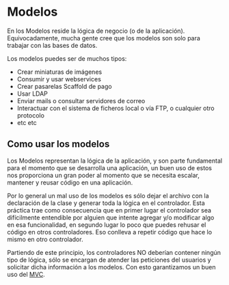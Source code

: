 #  Modelos

En los Modelos reside la lógica de negocio (o de la aplicación).
Equivocadamente, mucha gente cree que los modelos son solo para trabajar con
las bases de datos.

Los modelos puedes ser de muchos tipos:

  * Crear miniaturas de imágenes
  * Consumir y usar webservices
  * Crear pasarelas Scaffold de pago
  * Usar LDAP
  * Enviar mails o consultar servidores de correo
  * Interactuar con el sistema de ficheros local o vía FTP, o cualquier otro protocolo
  * etc etc

##  Como usar los modelos

Los Modelos representan la lógica de la aplicación, y son parte fundamental
para el momento que se desarrolla una aplicación, un buen uso de estos nos
proporciona un gran poder al momento que se necesita escalar, mantener y
reusar código en una aplicación.

Por lo general un mal uso de los modelos es sólo dejar el archivo con la
declaración de la clase y generar toda la lógica en el controlador. Esta
práctica trae como consecuencia que en primer lugar el controlador sea
difícilmente entendible por alguien que intente agregar y/o modificar algo en
esa funcionalidad, en segundo lugar lo poco que puedes rehusar el código en
otros controladores. Eso conlleva a repetir código que hace lo mismo en
otro controlador.

Partiendo de este principio, los controladores NO  deberían contener ningún
tipo de lógica, sólo se encargan de atender las peticiones del usuarios y
solicitar dicha información a los modelos. Con esto garantizamos un buen uso
del [MVC](https://es.wikipedia.org/wiki/Modelo-vista-controlador).

